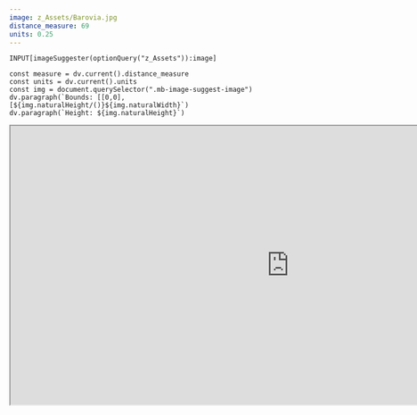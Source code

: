 ```yaml
---
image: z_Assets/Barovia.jpg
distance_measure: 69
units: 0.25
---
```



```meta-bind
INPUT[imageSuggester(optionQuery("z_Assets")):image]
```

```dataviewjs
const measure = dv.current().distance_measure
const units = dv.current().units
const img = document.querySelector(".mb-image-suggest-image")
dv.paragraph(`Bounds: [[0,0], [${img.naturalHeight/()}${img.naturalWidth}`)
dv.paragraph(`Height: ${img.naturalHeight}`)
```


<iframe src="https://docs.google.com/spreadsheets/d/1hK02vNriPsrQUSYIpVw9nCFQPhibD0IGNdPDosubu34/edit?usp=sharing" width=1000 height=500></iframe>

